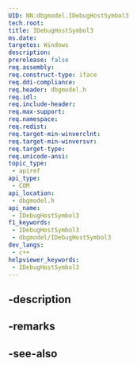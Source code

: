 ```yaml
---
UID: NN:dbgmodel.IDebugHostSymbol3
tech.root: 
title: IDebugHostSymbol3
ms.date: 
targetos: Windows
description: 
prerelease: false
req.assembly: 
req.construct-type: iface
req.ddi-compliance: 
req.header: dbgmodel.h
req.idl: 
req.include-header: 
req.max-support: 
req.namespace: 
req.redist: 
req.target-min-winverclnt: 
req.target-min-winversvr: 
req.target-type: 
req.unicode-ansi: 
topic_type:
 - apiref
api_type:
 - COM
api_location:
 - dbgmodel.h
api_name:
 - IDebugHostSymbol3
f1_keywords:
 - IDebugHostSymbol3
 - dbgmodel/IDebugHostSymbol3
dev_langs:
 - c++
helpviewer_keywords:
 - IDebugHostSymbol3
---
```


## -description

## -remarks

## -see-also


